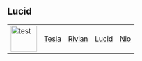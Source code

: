 ## Lucid

<table>
    <tr>
        <td><img src="{{site.baseurl}}//images/dart.png" height="60" title="Welcome to Dart Electric" alt="test"></td>
        <td><a href="{{site.baseurl}}/frontend/overview">Tesla</a></td>
        <td><a href="{{site.baseurl}}/techtalk/javascript">Rivian</a></td>
        <td><a href="{{site.baseurl}}/frontend/calculator">Lucid</a></td>
        <td><a href="{{site.baseurl}}/frontend/binary">Nio</a></td>
    </tr>
</table>